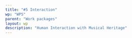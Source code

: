 ```yaml
---
title: "#5 Interaction"
wp: "WP5"
parent: "Work packages"
layout: wp
description: "Human Interaction with Musical Heritage"
--- 
```


